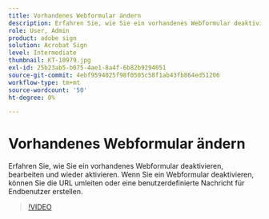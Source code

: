 ```yaml
---
title: Vorhandenes Webformular ändern
description: Erfahren Sie, wie Sie ein vorhandenes Webformular deaktivieren, bearbeiten und wieder aktivieren
role: User, Admin
product: adobe sign
solution: Acrobat Sign
level: Intermediate
thumbnail: KT-10979.jpg
exl-id: 25b23ab5-b075-4ae1-8a4f-6b82b9294051
source-git-commit: 4ebf9594025f98f0505c58f1ab43fb864ed51206
workflow-type: tm+mt
source-wordcount: '50'
ht-degree: 0%

---
```


# Vorhandenes Webformular ändern

Erfahren Sie, wie Sie ein vorhandenes Webformular deaktivieren, bearbeiten und wieder aktivieren. Wenn Sie ein Webformular deaktivieren, können Sie die URL umleiten oder eine benutzerdefinierte Nachricht für Endbenutzer erstellen.

>[!VIDEO](https://video.tv.adobe.com/v/346677?quality=12&learn=on&hidetitle=true)
